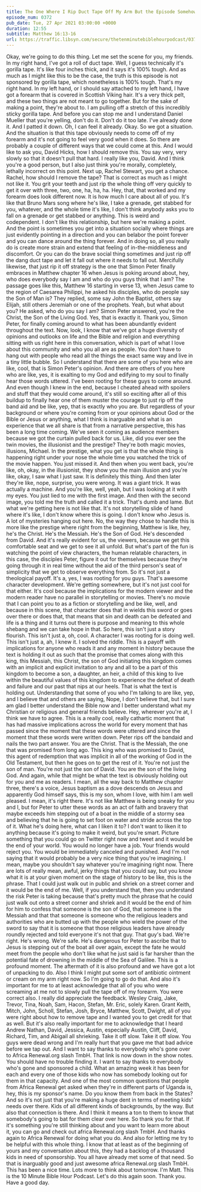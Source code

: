 ```yaml
---
title: The One Where I Rip Duct Tape Off My Arm But the Episode Somehow Was About Peter's Confession of Christ
episode_num: 0372
pub_date: Tue, 27 Apr 2021 03:00:00 +0000
duration: 12:55
subtitle: Matthew 16:13-16
url: https://traffic.libsyn.com/secure/thetenminutebiblehourpodcast/0372_-_The_One_Where_I_Rip_Duct_Tape_Off_My_Arm_But_the_Episode_Somehow_Was_About_Peters_Confession_of_Christ.mp3
---
```


 Okay, we're going to do this thing. Let me set the scene for you, my friends. In my right hand, I've got a roll of duct tape. Well, I guess technically it's gorilla tape. It's like four inches thick, and it says it's 100% tough. And as much as I might like this to be the case, the truth is this episode is not sponsored by gorilla tape, which nonetheless is 100% tough. That's my right hand. In my left hand, or I should say attached to my left hand, I have got a forearm that is covered in Scottish Viking hair. It's a very thick pelt, and these two things are not meant to go together. But for the sake of making a point, they're about to. I am pulling off a stretch of this incredibly sticky gorilla tape. And before you can stop me and I understand Daniel Mueller that you're yelling, don't do it. Don't do it too late. I've already done it. And I patted it down. Oh, I can feel it already. Okay. So we got a situation. And the situation is that this tape obviously needs to come off of my forearm and it's not going to feel very good when it does. So there are probably a couple of different ways that we could come at this. And I would like to ask you, David Hicks, how I should remove this. You say very, very slowly so that it doesn't pull that hard. I really like you, David. And I think you're a good person, but I also just think you're morally, completely, lethally incorrect on this point. Next up, Rachel Stewart, you get a chance. Rachel, how should I remove the tape? That is correct as much as I might not like it. You grit your teeth and just rip the whole thing off very quickly to get it over with three, two, one, ha, ha, ha. Hey, that, that worked and my forearm does look different now. It is how much I care about all of you. It's like that Bruno Mars song where he's like, I take a grenade, get stabbed for you, whatever, and the whole time it's like, I don't think anybody asks you to fall on a grenade or get stabbed or anything. This is weird and codependent. I don't like this relationship, but here we're making a point. And the point is sometimes you get into a situation socially where things are just evidently pointing in a direction and you can belabor the point forever and you can dance around the thing forever. And in doing so, all you really do is create more strain and extend that feeling of in-the-middleness and discomfort. Or you can do the brave social thing sometimes and just rip off the dang duct tape and let it fall out where it needs to fall out. Mercifully likewise, that just rip it off strategy is the one that Simon Peter finally embraces in Matthew chapter 16 when Jesus is poking around about, hey, who does everybody say I am and who do you guys think that I am? The passage goes like this, Matthew 16 starting in verse 13, when Jesus came to the region of Caesarea Philippi, he asked his disciples, who do people say the Son of Man is? They replied, some say John the Baptist, others say Elijah, still others Jeremiah or one of the prophets. Yeah, but what about you? He asked, who do you say I am? Simon Peter answered, you're the Christ, the Son of the Living God. Yes, that is exactly it. Thank you, Simon Peter, for finally coming around to what has been abundantly evident throughout the text. Now, look, I know that we've got a huge diversity of opinions and outlooks on life and the Bible and religion and everything sitting with us right here in this conversation, which is part of what I love about this community and who you all are as people. You don't have to hang out with people who read all the things the exact same way and live in a tiny little bubble. So I understand that there are some of you here who are like, cool, that is Simon Peter's opinion. And there are others of you here who are like, yes, it is exalting to my God and edifying to my soul to finally hear those words uttered. I've been rooting for these guys to come around. And even though I knew in the end, because I cheated ahead with spoilers and stuff that they would come around, it's still so exciting after all of this buildup to finally hear one of them muster the courage to just rip off the band aid and be like, yep, that is exactly who you are. But regardless of your background or where you're coming from or your opinions about God or the Bible or Jesus or anything, what I think is inarguable and what is an experience that we all share is that from a narrative perspective, this has been a long time coming. We've seen it coming as audience members because we got the curtain pulled back for us. Like, did you ever see the twin movies, the illusionist and the prestige? They're both magic movies, illusions, Michael. In the prestige, what you get is that the whole thing is happening right under your nose the whole time you watched the trick of the movie happen. You just missed it. And then when you went back, you're like, oh, okay, in the illusionist, they show you the main illusion and you're like, okay, I saw what I just saw. It is definitely this thing. And then later they're like, nope, surprise, you were wrong. It was a giant trick. It was actually a machine. And you're like, well, yeah, but I was looking at it with my eyes. You just lied to me with the first image. And then with the second image, you told me the truth and called it a trick. That's dumb and lame. But what we're getting here is not like that. It's not storytelling slide of hand where it's like, I don't know where this is going. I don't know who Jesus is. A lot of mysteries hanging out here. No, the way they chose to handle this is more like the prestige where right from the beginning, Matthew is like, hey, he's the Christ. He's the Messiah. He's the Son of God. He's descended from David. And it's really evident for us, the viewers, because we get this comfortable seat and we get to see it all unfold. But what's part of the fun is watching the point of view characters, the human relatable characters, in this case, the disciples Peter, figure it out for themselves because they're going through it in real time without the aid of the third person's seat of simplicity that we get to observe everything from. So it's not just a theological payoff. It's a, yes, I was rooting for you guys. That's awesome character development. We're getting somewhere, but it's not just cool for that either. It's cool because the implications for the modern viewer and the modern reader have no parallel in storytelling or movies. There's no movie that I can point you to as a fiction or storytelling and be like, well, and because in this scene, that character does that in wields this sword or goes over there or does that, that means that sin and death can be defeated and life is a thing and it turns out there is purpose and meaning to this whole shebang and we can take hope in that. So here, this isn't just a story flourish. This isn't just a, oh, cool. A character I was rooting for is doing well. This isn't just a, ah, I knew it. I solved the riddle. This is a payoff with implications for anyone who reads it and any moment in history because the text is holding it out as such that the promise that comes along with this king, this Messiah, this Christ, the son of God initiating this kingdom comes with an implicit and explicit invitation to any and all to be a part of this kingdom to become a son, a daughter, an heir, a child of this king to live within the beautiful values of this kingdom to experience the defeat of death and failure and our past that nips at our heels. That is what the text is holding out. Understanding that some of you who I'm talking to are like, yep, and I believe that and others are saying, Nope, I don't believe that, but I sure am glad I better understand the Bible now and I better understand what my Christian or religious and general friends believe. Hey, wherever you're at, I think we have to agree. This is a really cool, really cathartic moment that has had massive implications across the world for every moment that has passed since the moment that these words were uttered and since the moment that these words were written down. Peter rips off the bandaid and nails the two part answer. You are the Christ. That is the Messiah, the one that was promised from long ago. This king who was promised to David, this agent of redemption that was implicit in all of the working of God in the Old Testament, but then he goes on to get the rest of it. You're not just the son of man. You're not just the son of David. You are the son of the living God. And again, while that might be what the text is obviously holding out for you and me as readers. I mean, all the way back to Matthew chapter three, there's a voice, Jesus baptism as a dove descends on Jesus and apparently God himself says, this is my son, whom I love, with him I am well pleased. I mean, it's right there. It's not like Matthew is being sneaky for you and I, but for Peter to utter these words as an act of faith and bravery that maybe exceeds him stepping out of a boat in the middle of a stormy sea and believing that he is going to set foot on water and stride across the top of it. What he's doing here, what can I liken it to? I don't want to liken it to anything because it's going to make it weird, but you're smart. Picture something that you could go on Twitter right now and tweet and it would be the end of your world. You would no longer have a job. Your friends would reject you. You would be immediately canceled and punished. And I'm not saying that it would probably be a very nice thing that you're imagining. I mean, maybe you shouldn't say whatever you're imagining right now. There are lots of really mean, awful, jerky things that you could say, but you know what it is at your given moment on the stage of history to be like, this is the phrase. That I could just walk out in public and shriek on a street corner and it would be the end of me. Well, if you understand that, then you understand the risk Peter is taking because that's pretty much the phrase that he could just walk out onto a street corner and shriek and it would be the end of him for him to confess that someone is the son of God, that someone is the Messiah and that that someone is someone who the religious leaders and authorities who are butted up with the people who wield the power of the sword to say that it is someone that those religious leaders have already roundly rejected and told everyone it's not that guy. That guy's bad. We're right. He's wrong. We're safe. He's dangerous for Peter to ascribe that to Jesus is stepping out of the boat all over again, except the fate he would meet from the people who don't like what he just said is far harsher than the potential fate of drowning in the middle of the Sea of Galilee. This is a profound moment. The aftermath of it is also profound and we have got a lot of unpacking to do. Also I think I might put some sort of antibiotic ointment or cream on my arm right now. So I'm going to go do that. And also it's important for me to at least acknowledge that all of you who were screaming at me not to slowly pull the tape off of my forearm. You were correct also. I really did appreciate the feedback. Wesley Craig, Jake, Trevor, Tina, Noah, Sam, Hacon, Stefan, Mr. Eric, solely Karen. Grant Keith, Mitch, John, Scholl, Stefan, Josh, Bryce, Matthew, Scott, Dwight, all of you were right about how to remove tape and I wanted you to get credit for that as well. But it's also really important for me to acknowledge that I heard Andrew Nathan, David, Jessica, Austin, especially Austin, Cliff, David, Richard, Tim, and Abigail all shrieking. Take it off slow. Take it off slow. You guys were dead wrong and I'm really hurt that you gave me that bad advice before we tap out. And I want to say thanks to everybody who's gone over to Africa Renewal.org slash TmbH. That link is now down in the show notes. You should have no trouble finding it. I want to say thanks to everybody who's gone and sponsored a child. What an amazing week it has been for each and every one of those kids who now has somebody looking out for them in that capacity. And one of the most common questions that people from Africa Renewal get asked when they're in different parts of Uganda is, hey, this is my sponsor's name. Do you know them from back in the States? And so it's not just that you're making a huge dent in terms of meeting kids' needs over there. Kids of all different kinds of backgrounds, by the way. But also that connection is there. And I think it means a ton to them to know that somebody's going to bat for them clear over here. So thank you for that. If it's something you're still thinking about and you want to learn more about it, you can go and check out africa Renewal.org slash TmbH. And thanks again to Africa Renewal for doing what you do. And also for letting me try to be helpful with this whole thing. I know that at least as of the beginning of yours and my conversation about this, they had a backlog of a thousand kids in need of sponsorship. You all have already met some of that need. So that is inarguably good and just awesome africa Renewal.org slash TmbH. This has been a nice time. Lots more to think about tomorrow. I'm Matt. This is the 10 Minute Bible Hour Podcast. Let's do this again soon. Thank you. Have a good day.